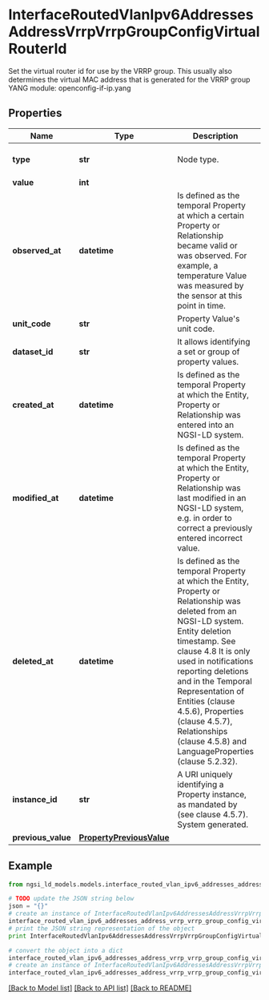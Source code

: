 # InterfaceRoutedVlanIpv6AddressesAddressVrrpVrrpGroupConfigVirtualRouterId

Set the virtual router id for use by the VRRP group. This usually also determines the virtual MAC address that is generated for the VRRP group  YANG module: openconfig-if-ip.yang 

## Properties

Name | Type | Description | Notes
------------ | ------------- | ------------- | -------------
**type** | **str** | Node type.  | [optional] [default to 'Property']
**value** | **int** |  | 
**observed_at** | **datetime** | Is defined as the temporal Property at which a certain Property or Relationship became valid or was observed. For example, a temperature Value was measured by the sensor at this point in time.  | [optional] 
**unit_code** | **str** | Property Value&#39;s unit code.  | [optional] 
**dataset_id** | **str** | It allows identifying a set or group of property values.  | [optional] 
**created_at** | **datetime** | Is defined as the temporal Property at which the Entity, Property or Relationship was entered into an NGSI-LD system.  | [optional] [readonly] 
**modified_at** | **datetime** | Is defined as the temporal Property at which the Entity, Property or Relationship was last modified in an NGSI-LD system, e.g. in order to correct a previously entered incorrect value.  | [optional] [readonly] 
**deleted_at** | **datetime** | Is defined as the temporal Property at which the Entity, Property or Relationship was deleted from an NGSI-LD system.  Entity deletion timestamp. See clause 4.8 It is only used in notifications reporting deletions and in the Temporal Representation of Entities (clause 4.5.6), Properties (clause 4.5.7), Relationships (clause 4.5.8) and LanguageProperties (clause 5.2.32).  | [optional] [readonly] 
**instance_id** | **str** | A URI uniquely identifying a Property instance, as mandated by (see clause 4.5.7). System generated.  | [optional] [readonly] 
**previous_value** | [**PropertyPreviousValue**](PropertyPreviousValue.md) |  | [optional] 

## Example

```python
from ngsi_ld_models.models.interface_routed_vlan_ipv6_addresses_address_vrrp_vrrp_group_config_virtual_router_id import InterfaceRoutedVlanIpv6AddressesAddressVrrpVrrpGroupConfigVirtualRouterId

# TODO update the JSON string below
json = "{}"
# create an instance of InterfaceRoutedVlanIpv6AddressesAddressVrrpVrrpGroupConfigVirtualRouterId from a JSON string
interface_routed_vlan_ipv6_addresses_address_vrrp_vrrp_group_config_virtual_router_id_instance = InterfaceRoutedVlanIpv6AddressesAddressVrrpVrrpGroupConfigVirtualRouterId.from_json(json)
# print the JSON string representation of the object
print InterfaceRoutedVlanIpv6AddressesAddressVrrpVrrpGroupConfigVirtualRouterId.to_json()

# convert the object into a dict
interface_routed_vlan_ipv6_addresses_address_vrrp_vrrp_group_config_virtual_router_id_dict = interface_routed_vlan_ipv6_addresses_address_vrrp_vrrp_group_config_virtual_router_id_instance.to_dict()
# create an instance of InterfaceRoutedVlanIpv6AddressesAddressVrrpVrrpGroupConfigVirtualRouterId from a dict
interface_routed_vlan_ipv6_addresses_address_vrrp_vrrp_group_config_virtual_router_id_form_dict = interface_routed_vlan_ipv6_addresses_address_vrrp_vrrp_group_config_virtual_router_id.from_dict(interface_routed_vlan_ipv6_addresses_address_vrrp_vrrp_group_config_virtual_router_id_dict)
```
[[Back to Model list]](../README.md#documentation-for-models) [[Back to API list]](../README.md#documentation-for-api-endpoints) [[Back to README]](../README.md)


